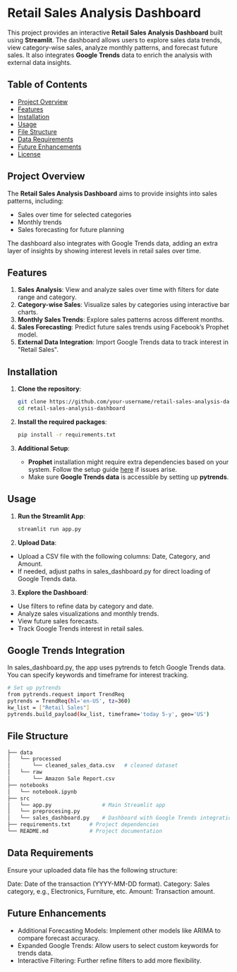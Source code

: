 # Retail Sales Analysis Dashboard

This project provides an interactive **Retail Sales Analysis Dashboard** built using **Streamlit**. The dashboard allows users to explore sales data trends, view category-wise sales, analyze monthly patterns, and forecast future sales. It also integrates **Google Trends** data to enrich the analysis with external data insights.

## Table of Contents

- [Project Overview](#project-overview)
- [Features](#features)
- [Installation](#installation)
- [Usage](#usage)
- [File Structure](#file-structure)
- [Data Requirements](#data-requirements)
- [Future Enhancements](#future-enhancements)
- [License](#license)

## Project Overview

The **Retail Sales Analysis Dashboard** aims to provide insights into sales patterns, including:

- Sales over time for selected categories
- Monthly trends
- Sales forecasting for future planning

The dashboard also integrates with Google Trends data, adding an extra layer of insights by showing interest levels in retail sales over time.

## Features

1. **Sales Analysis**: View and analyze sales over time with filters for date range and category.
2. **Category-wise Sales**: Visualize sales by categories using interactive bar charts.
3. **Monthly Sales Trends**: Explore sales patterns across different months.
4. **Sales Forecasting**: Predict future sales trends using Facebook’s Prophet model.
5. **External Data Integration**: Import Google Trends data to track interest in "Retail Sales".

## Installation

1. **Clone the repository**:

    ```bash
    git clone https://github.com/your-username/retail-sales-analysis-dashboard.git
    cd retail-sales-analysis-dashboard
    ```

2. **Install the required packages**:

    ```bash
    pip install -r requirements.txt
    ```

3. **Additional Setup**:
   - **Prophet** installation might require extra dependencies based on your system. Follow the setup guide [here](https://facebook.github.io/prophet/docs/installation.html) if issues arise.
   - Make sure **Google Trends data** is accessible by setting up **pytrends**.

## Usage

1. **Run the Streamlit App**:

   ```bash
   streamlit run app.py
    ```

2. **Upload Data**:
- Upload a CSV file with the following columns: Date, Category, and Amount.
- If needed, adjust paths in sales_dashboard.py for direct loading of Google Trends data.

3. **Explore the Dashboard**:

- Use filters to refine data by category and date.
- Analyze sales visualizations and monthly trends.
- View future sales forecasts.
- Track Google Trends interest in retail sales.

## Google Trends Integration

In sales_dashboard.py, the app uses pytrends to fetch Google Trends data. You can specify keywords and timeframe for interest tracking.
```bash
# Set up pytrends
from pytrends.request import TrendReq
pytrends = TrendReq(hl='en-US', tz=360)
kw_list = ["Retail Sales"]
pytrends.build_payload(kw_list, timeframe='today 5-y', geo='US')
```

## File Structure

```bash
├── data
│   └── processed
│       └── cleaned_sales_data.csv   # cleaned dataset
│   └── raw
│       └── Amazon Sale Report.csv
├── notebooks
│   └── notebook.ipynb
├── src
│   └── app.py                # Main Streamlit app
│   └── preprocesing.py
│   └── sales_dashboard.py    # Dashboard with Google Trends integration
├── requirements.txt      # Project dependencies
└── README.md             # Project documentation
```

## Data Requirements
Ensure your uploaded data file has the following structure:

Date: Date of the transaction (YYYY-MM-DD format).
Category: Sales category, e.g., Electronics, Furniture, etc.
Amount: Transaction amount.

## Future Enhancements
- Additional Forecasting Models: Implement other models like ARIMA to compare forecast accuracy.
- Expanded Google Trends: Allow users to select custom keywords for trends data.
- Interactive Filtering: Further refine filters to add more flexibility.
